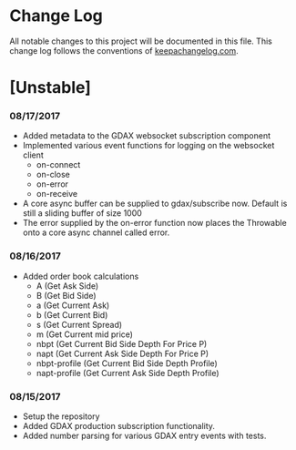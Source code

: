 # Change Log
All notable changes to this project will be documented in this file. This change log follows the conventions of [keepachangelog.com](http://keepachangelog.com/).

# [Unstable]

### 08/17/2017
- Added metadata to the GDAX websocket subscription component
- Implemented various event functions for logging on the websocket client
  - on-connect
  - on-close
  - on-error
  - on-receive
- A core async buffer can be supplied to gdax/subscribe now. Default is still
  a sliding buffer of size 1000
- The error supplied by the on-error function now places the Throwable onto a
  core async channel called error.

### 08/16/2017
- Added order book calculations
  - A (Get Ask Side)
  - B (Get Bid Side)
  - a (Get Current Ask)
  - b (Get Current Bid)
  - s (Get Current Spread)
  - m (Get Current mid price)
  - nbpt (Get Current Bid Side Depth For Price P)
  - napt (Get Current Ask Side Depth For Price P)
  - nbpt-profile (Get Current Bid Side Depth Profile)
  - napt-profile (Get Current Ask Side Depth Profile)

### 08/15/2017
- Setup the repository
- Added GDAX production subscription functionality.
- Added number parsing for various GDAX entry events with tests.
